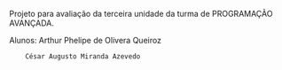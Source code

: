 Projeto para avaliação da terceira unidade da turma de PROGRAMAÇÃO AVANÇADA.


Alunos: Arthur Phelipe de Olivera Queiroz

        César Augusto Miranda Azevedo
